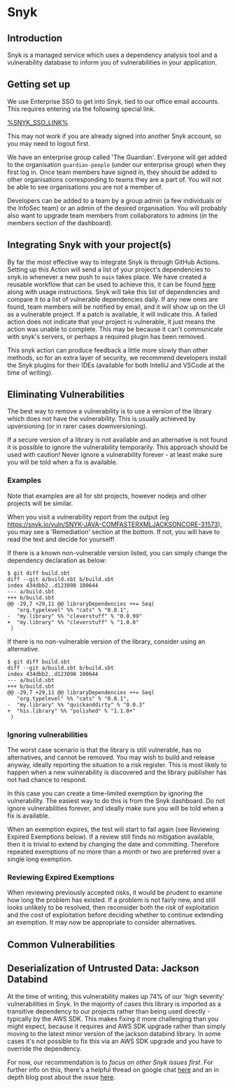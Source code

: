 # Snyk

## Introduction

Snyk is a managed service which uses a dependency analysis tool and a vulnerability database to inform you of
vulnerabilities in your application.

## Getting set up

We use Enterprise SSO to get into Snyk, tied to our office email accounts. This requires entering via the following
special link.

[%SNYK_SSO_LINK%](%SNYK_SSO_LINK%)

This may not work if you are already signed into another Snyk account, so you may need to logout first.

We have an enterprise group called 'The Guardian'. Everyone will get added to the organisation `guardian-people`
(under our enterprise group) when they first log in. Once team members have signed in, they should be added
to other organisations corresponding to teams they are a part of. You will not be able to see organisations you are not a member of.

Developers can be added to a team by a group admin (a few individuals or the InfoSec team) or an admin of the desired
organisation. You will probably also want to upgrade team members from collaborators to admins (in the members
section of the dashboard).

## Integrating Snyk with your project(s)

By far the most effective way to integrate Snyk is through GitHub Actions. Setting up this Action will send a list of
your project's dependencies to snyk.io whenever a new push to `main` takes place. We have created a reusable workflow
that can be used to achieve this, it can be found [here](https://github.com/guardian/.github/tree/main/.github/workflows)
along with usage instructions. Snyk will take this list of dependencies and compare it to a list of vulnerable
dependencies daily. If any new ones are found, team members will be notified by email, and it will show up on the UI as
a vulnerable project. If a patch is available, it will indicate this. A failed action does not indicate that your project
is vulnerable, it just means the action was unable to complete. This may be because it can't communicate with snyk's
servers, or perhaps a required plugin has been removed.

This snyk action can produce feedback a little more slowly than other methods, so for an extra layer of security, we
recommend developers install the Snyk plugins for their IDEs (available for both IntelliJ and VSCode at the time of
writing).

## Eliminating Vulnerabilities

The best way to remove a vulnerability is to use a version of the library which does not have the vulnerability.
This is usually achieved by upversioning (or in rarer cases downversioning).

If a secure version of a library is not available and an alternative is not found it is possible to
ignore the vulnerability temporarily. This approach should be used with caution!
Never ignore a vulnerability forever - at least make sure you will be told when a fix is available.

### Examples

Note that examples are all for sbt projects, however nodejs and other projects will be similar.

When you visit a vulnerability report from the output (eg https://snyk.io/vuln/SNYK-JAVA-COMFASTERXMLJACKSONCORE-31573),
you may see a 'Remediation' section at the bottom.  If not, you will have to read the text and decide for yourself!

If there is a known non-vulnerable version listed, you can simply change the dependency declaration as below:

```
$ git diff build.sbt
diff --git a/build.sbt b/build.sbt
index 434dbb2..d123098 100644
--- a/build.sbt
+++ b/build.sbt
@@ -29,7 +29,11 @@ libraryDependencies ++= Seq(
   "org.typelevel" %% "cats" % "0.8.1",
-  "my.library" %% "cleverstuff" % "0.0.99"
+  "my.library" %% "cleverstuff" % "1.0.0"
 )

```

If there is no non-vulnerable version of the library, consider using an alternative.

```
$ git diff build.sbt
diff --git a/build.sbt b/build.sbt
index 434dbb2..d123098 100644
--- a/build.sbt
+++ b/build.sbt
@@ -29,7 +29,11 @@ libraryDependencies ++= Seq(
   "org.typelevel" %% "cats" % "0.8.1",
-  "my.library" %% "quickanddirty" % "0.0.3"
+  "his.library" %% "polished" % "1.1.0+"
 )

```

### Ignoring vulnerabilities

The worst case scenario is that the library is still vulnerable, has no alternatives, and cannot be removed.  You
may wish to build and release anyway, ideally reporting the situation to a risk register. This is most likely to happen when
a new vulnerability is discovered and the library publisher has not had chance to respond.

In this case you can create a time-limited exemption by ignoring the vulnerability. The easiest way to do this is from
the Snyk dashboard. Do not ignore vulnerabilities forever, and ideally make sure you will be told when a fix is available.

When an exemption expires, the test will start to fail again (see Reviewing Expired Exemptions below).
If a review still finds no mitigation available, then it is trivial to extend by changing the date and committing.
Therefore repeated exemptions of no more than a month or two are preferred over a single long exemption.

### Reviewing Expired Exemptions

When reviewing previously accepted risks, it would be prudent to examine how long the problem has existed.
If a problem is not fairly new, and still looks unlikely to be resolved, then reconsider both the _risk_ of exploitation and
the _cost_ of exploitation before deciding whether to continue extending an exemption.  It may now be
appropriate to consider alternatives.

## Common Vulnerabilities

## Deserialization of Untrusted Data: Jackson Databind
At the time of writing, this vulnerability makes up 74% of our 'high severity' vulnerabilities in Snyk. In the majority
of cases this library is imported as a transitive dependency to our projects rather than being used directly - typically
by the AWS SDK. This makes fixing it more challenging than you might expect, because it requires and AWS SDK upgrade
rather than simply moving to the latest minor version of the jackson databind library. In some cases it's not possible to fix
this via an AWS SDK upgrade and you have to override the dependency.

For now, our recommendation is to *focus on other Snyk issues first*. For further info on this, there's a helpful thread
on google chat [here](https://chat.google.com/room/AAAAFug03y8/3p2y42sYhMc) and an in depth blog post about the issue
[here](https://cowtowncoder.medium.com/on-jackson-cves-dont-panic-here-is-what-you-need-to-know-54cd0d6e8062#da96).

